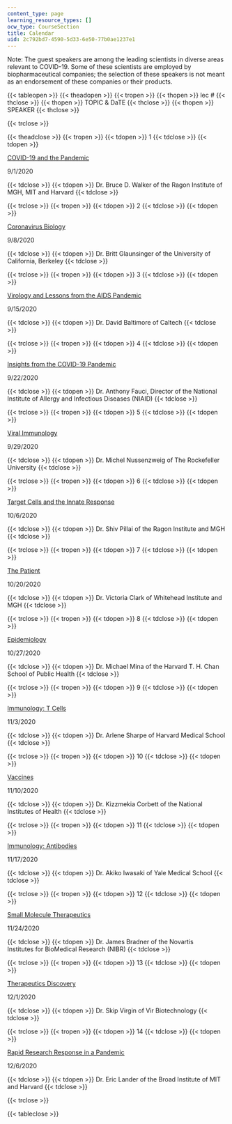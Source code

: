```yaml
---
content_type: page
learning_resource_types: []
ocw_type: CourseSection
title: Calendar
uid: 2c792bd7-4590-5d33-6e50-77b0ae1237e1
---
```


Note: The guest speakers are among the leading scientists in diverse areas relevant to COVID-19. Some of these scientists are employed by biopharmaceutical companies; the selection of these speakers is not meant as an endorsement of these companies or their products. 

{{< tableopen >}}
{{< theadopen >}}
{{< tropen >}}
{{< thopen >}}
lec #
{{< thclose >}}
{{< thopen >}}
TOPIC & DaTE
{{< thclose >}}
{{< thopen >}}
SPEAKER
{{< thclose >}}

{{< trclose >}}

{{< theadclose >}}
{{< tropen >}}
{{< tdopen >}}
1
{{< tdclose >}}
{{< tdopen >}}


[COVID-19 and the Pandemic](https://www.youtube.com/watch?v=XbIfFY_fJ_s&feature=emb_imp_woyt)

9/1/2020


{{< tdclose >}}
{{< tdopen >}}
Dr. Bruce D. Walker of the Ragon Institute of MGH, MIT and Harvard
{{< tdclose >}}

{{< trclose >}}
{{< tropen >}}
{{< tdopen >}}
2
{{< tdclose >}}
{{< tdopen >}}


[Coronavirus Biology](https://www.youtube.com/watch?v=r2mOU2qOCYs&feature=emb_imp_woyt)

9/8/2020


{{< tdclose >}}
{{< tdopen >}}
Dr. Britt Glaunsinger ﻿of the University of California, Berkeley 
{{< tdclose >}}

{{< trclose >}}
{{< tropen >}}
{{< tdopen >}}
3
{{< tdclose >}}
{{< tdopen >}}


[Virology and Lessons from the AIDS Pandemic](https://www.youtube.com/watch?v=0tfYTx5C4Es&feature=emb_imp_woyt)

9/15/2020


{{< tdclose >}}
{{< tdopen >}}
Dr. David Baltimore of Caltech
{{< tdclose >}}

{{< trclose >}}
{{< tropen >}}
{{< tdopen >}}
4
{{< tdclose >}}
{{< tdopen >}}


[Insights from the COVID-19 Pandemic](https://www.youtube.com/watch?v=J38QN1vnSO0&feature=emb_imp_woyt)

9/22/2020


{{< tdclose >}}
{{< tdopen >}}
Dr. Anthony Fauci, Director of the National Institute of Allergy and Infectious Diseases (NIAID)
{{< tdclose >}}

{{< trclose >}}
{{< tropen >}}
{{< tdopen >}}
5
{{< tdclose >}}
{{< tdopen >}}


[Viral Immunology](https://www.youtube.com/watch?v=2xdOHvADDdI&feature=emb_imp_woyt)

9/29/2020


{{< tdclose >}}
{{< tdopen >}}
Dr. Michel Nussenzweig of The Rockefeller University
{{< tdclose >}}

{{< trclose >}}
{{< tropen >}}
{{< tdopen >}}
6
{{< tdclose >}}
{{< tdopen >}}


[Target Cells and the Innate Response](https://www.youtube.com/watch?v=2mL_cOckhzg&feature=emb_imp_woyt)

10/6/2020


{{< tdclose >}}
{{< tdopen >}}
Dr. Shiv Pillai of the Ragon Institute and MGH
{{< tdclose >}}

{{< trclose >}}
{{< tropen >}}
{{< tdopen >}}
7
{{< tdclose >}}
{{< tdopen >}}


[The Patient](https://www.youtube.com/watch?v=SUMOipm3kAg&feature=emb_imp_woyt)

10/20/2020


{{< tdclose >}}
{{< tdopen >}}
Dr. Victoria Clark of Whitehead Institute and MGH
{{< tdclose >}}

{{< trclose >}}
{{< tropen >}}
{{< tdopen >}}
8
{{< tdclose >}}
{{< tdopen >}}


[Epidemiology](https://www.youtube.com/watch?v=tAHIAd2Cvmo&feature=emb_imp_woyt)

10/27/2020


{{< tdclose >}}
{{< tdopen >}}
Dr. Michael Mina of the Harvard T. H. Chan School of Public Health
{{< tdclose >}}

{{< trclose >}}
{{< tropen >}}
{{< tdopen >}}
9
{{< tdclose >}}
{{< tdopen >}}


[Immunology: T Cells](https://www.youtube.com/watch?v=1FVAFy6qruY&feature=emb_imp_woyt)

11/3/2020


{{< tdclose >}}
{{< tdopen >}}
Dr. Arlene Sharpe of Harvard Medical School
{{< tdclose >}}

{{< trclose >}}
{{< tropen >}}
{{< tdopen >}}
10
{{< tdclose >}}
{{< tdopen >}}


[Vaccines](https://www.youtube.com/watch?v=xpqfdr9FPWM&feature=emb_imp_woyt)

11/10/2020


{{< tdclose >}}
{{< tdopen >}}
Dr. Kizzmekia Corbett of the National Institutes of Health
{{< tdclose >}}

{{< trclose >}}
{{< tropen >}}
{{< tdopen >}}
11
{{< tdclose >}}
{{< tdopen >}}


[Immunology: Antibodies](https://www.youtube.com/watch?v=UXEEonb7MGM&feature=emb_imp_woyt)

11/17/2020


{{< tdclose >}}
{{< tdopen >}}
Dr. Akiko Iwasaki of Yale Medical School
{{< tdclose >}}

{{< trclose >}}
{{< tropen >}}
{{< tdopen >}}
12
{{< tdclose >}}
{{< tdopen >}}


[Small Molecule Therapeutics](https://www.youtube.com/watch?v=2B0BXowfnzo&feature=emb_imp_woyt)

11/24/2020


{{< tdclose >}}
{{< tdopen >}}
Dr. James Bradner of the Novartis Institutes for BioMedical Research (NIBR)
{{< tdclose >}}

{{< trclose >}}
{{< tropen >}}
{{< tdopen >}}
13
{{< tdclose >}}
{{< tdopen >}}


[Therapeutics Discovery](https://www.youtube.com/watch?v=f0110oTQZD8&feature=emb_imp_woyt)

12/1/2020


{{< tdclose >}}
{{< tdopen >}}
Dr. Skip Virgin of Vir Biotechnology
{{< tdclose >}}

{{< trclose >}}
{{< tropen >}}
{{< tdopen >}}
14
{{< tdclose >}}
{{< tdopen >}}


[Rapid Research Response in a Pandemic](https://www.youtube.com/watch?v=HLkuchTScn8&feature=emb_imp_woyt)

12/6/2020


{{< tdclose >}}
{{< tdopen >}}
Dr. Eric Lander of the Broad Institute of MIT and Harvard
{{< tdclose >}}

{{< trclose >}}

{{< tableclose >}}